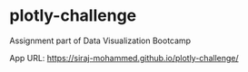 # plotly-challenge
Assignment part of Data Visualization Bootcamp 

App URL: https://siraj-mohammed.github.io/plotly-challenge/
